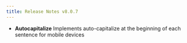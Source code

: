 ```yaml
---
title: Release Notes v8.0.7
---
```


* **Autocapitalize** Implements auto-capitalize at the beginning of each sentence for mobile devices
